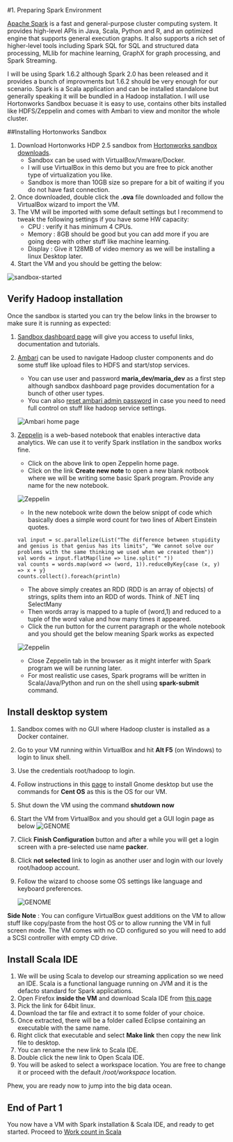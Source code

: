 #1. Preparing Spark Environment

[Apache Spark](http://spark.apache.org/docs/1.6.2/index.html) is a fast and general-purpose cluster computing system. 
It provides high-level APIs in Java, Scala, Python and R, and an optimized engine that supports general execution graphs. 
It also supports a rich set of higher-level tools including Spark SQL for SQL and structured data processing, MLlib for machine learning, GraphX for graph processing, and Spark Streaming.

I will be using Spark 1.6.2 although Spark 2.0 has been released and it provides a bunch of improvments but 1.6.2 should be very enough for our scenario.
Spark is a Scala application and can be installed standalone but generally speaking it will be bundled in a Hadoop installation.
I will use Hortonworks Sandbox becuase it is easy to use, contains other bits installed like HDFS/Zeppelin and comes with Ambari to view and monitor the whole cluster. 

##Installing Hortonworks Sandbox

1. Download Hortonworks HDP 2.5 sandbox from [Hortonworks sandbox downloads](https://cran.r-project.org/mirrors.html).
    * Sandbox can be used with VirtualBox/Vmware/Docker.
    * I will use VirtualBox in this demo but you are free to pick another type of virtualization you like.
    * Sandbox is more than 10GB size so prepare for a bit of waiting if you do not have fast connection.
2. Once downloaded, double click the **.ova** file downloaded and follow the VirtualBox wizard to import the VM.
3. The VM will be imported with some default settings but I recommend to tweak the following settings if you have some HW capacity:
    * CPU : verify it has minimum 4 CPUs.
    * Memory : 8GB should be good but you can add more if you are going deep with other stuff like machine learning. 
    * Display : Give it 128MB of video memory as we will be installing a linux Desktop later.
4. Start the VM and you should be getting the below:

  ![sandbox-started](../images/spark-streaming-01-vm-console.png)

## Verify Hadoop installation

Once the sandbox is started you can try the below links in the browser to make sure it is running as expected:

1. [Sandbox dashboard page](http://localhost:8888) will give you access to useful links, documentation and tutorials.
2. [Ambari](http://localhost:8080/#/login) can be used to navigate Hadoop cluster components and do some stuff like upload files to HDFS and start/stop services.
    * You can use user and password **maria_dev/maria_dev** as a first step although sandbox dashboard page provides documentation for a bunch of other user types.
    * You can also [reset ambari admin password](http://hortonworks.com/hadoop-tutorial/learning-the-ropes-of-the-hortonworks-sandbox/#setup-ambari-admin-password) in case you need to need full control on stuff like hadoop service settings.

    ![Ambari home page](../images/spark-streaming-01-ambari.png)

3. [Zeppelin](http://localhost:9995/#/) is a web-based notebook that enables interactive data analytics. We can use it to verify Spark instllation in the sandbox works fine.
    * Click on the above link to open Zeppelin home page.
    * Click on the link **Create new note** to open a new blank notbook where we will be writing some basic Spark program. Provide any name for the new notebook.

    ![Zeppelin](../images/spark-streaming-01-zeppelin.png)
    
    * In the new notebook write down the below snippt of code which basically does a simple word count for two lines of Albert Einstein quotes.

    ```
    val input = sc.parallelize(List("The difference between stupidity and genius is that genius has its limits", "We cannot solve our problems with the same thinking we used when we created them"))
    val words = input.flatMap(line => line.split(" "))
    val counts = words.map(word => (word, 1)).reduceByKey{case (x, y) => x + y}
    counts.collect().foreach(println)
    ```

    * The above simply creates an RDD (RDD is an array of objects) of strings, splits them into an RDD of words. Think of .NET linq SelectMany
    * Then words array is mapped to a tuple of (word,1) and reduced to a tuple of the word value and how many times it appeared.
    * Click the run button for the current paragraph or the whole notebook and you should get the below meaning Spark works as expected

    ![Zeppelin](../images/spark-streaming-01-spark-word-count.png)

    * Close Zeppelin tab in the browser as it might interfer with Spark program we will be running later.
    * For most realistic use cases, Spark programs will be written in Scala/Java/Python and run on the shell using **spark-submit** command.

## Install desktop system

1. Sandbox comes with no GUI where Hadoop cluster is installed as a Docker container.
2. Go to your VM running within VirtualBox and hit **Alt F5** (on Windows) to login to linux shell.
3. Use the credentials root/hadoop to login.
4. Follow instructions in this [page](http://www.itzgeek.com/how-tos/linux/centos-how-tos/install-gnome-gui-on-centos-7-rhel-7.html) to install Gnome desktop but use the commands for **Cent OS** as this is the OS for our VM.
5. Shut down the VM using the command **shutdown now**
6. Start the VM from VirtualBox and you should get a GUI login page as below
    ![GENOME](../images/spark-streaming-01-GENOME.png)
7. Click **Finish Configuration** button and after a while you will get a login screen with a pre-selected use name **packer**.
8. Click **not selected** link to login as another user and login with our lovely root/hadoop account.
9. Follow the wizard to choose some OS settings like language and keyboard preferences.

    ![GENOME](../images/spark-streaming-01-GENOME-logged-in.png)

**Side Note** : You can configure VirtualBox guest additions on the VM to allow stuff like copy/paste from the host OS or to allow running the VM in full screen mode. The VM comes with no CD configured so you will need to add a SCSI controller with empty CD drive.

## Install Scala IDE
1. We will be using Scala to develop our streaming application so we need an IDE. Scala is a functional language running on JVM and it is the defacto standard for Spark applications.
2. Open Firefox **inside the VM** and download Scala IDE from [this page](http://scala-ide.org/download/sdk.html) 
3. Pick the link for 64bit linux.
4. Download the tar file and extract it to some folder of your choice.
5. Once extracted, there will be a folder called Eclipse containing an executable with the same name.
6. Right click that executable and select **Make link** then copy the new link file to desktop.
7. You can rename the new link to Scala IDE.
8. Double click the new link to Open Scala IDE.
9. You will be asked to select a workspace location. You are free to change it or proceed with the default */root/workspace* location.


Phew, you are ready now to jump into the big data ocean.


## End of Part 1

You now have a VM with Spark installation & Scala IDE, and ready to get started. Proceed to [Work count in Scala](spark-streaming-part2.md)
